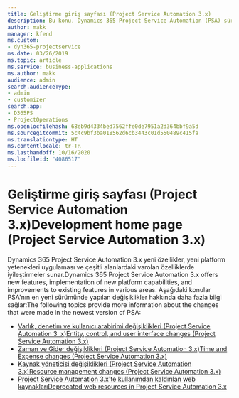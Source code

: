 ```yaml
---
title: Geliştirme giriş sayfası (Project Service Automation 3.x)
description: Bu konu, Dynamics 365 Project Service Automation (PSA) sürüm 3.x için geliştirme bilgileri sağlayan konulara bağlantılar sağlar.
author: makk
manager: kfend
ms.custom:
- dyn365-projectservice
ms.date: 03/26/2019
ms.topic: article
ms.service: business-applications
ms.author: makk
audience: admin
search.audienceType:
- admin
- customizer
search.app:
- D365PS
- ProjectOperations
ms.openlocfilehash: 68eb9d4334bed7562ffe0de7951a2d364bbf9a5d
ms.sourcegitcommit: 5c4c9bf3ba018562d6cb3443c01d550489c415fa
ms.translationtype: HT
ms.contentlocale: tr-TR
ms.lasthandoff: 10/16/2020
ms.locfileid: "4086517"
---
```

# <a name="development-home-page-project-service-automation-3x"></a><span data-ttu-id="44177-103">Geliştirme giriş sayfası (Project Service Automation 3.x)</span><span class="sxs-lookup"><span data-stu-id="44177-103">Development home page (Project Service Automation 3.x)</span></span>

<span data-ttu-id="44177-104">Dynamics 365 Project Service Automation 3.x yeni özellikler, yeni platform yetenekleri uygulaması ve çeşitli alanlardaki varolan özelliklerde iyileştirmeler sunar.</span><span class="sxs-lookup"><span data-stu-id="44177-104">Dynamics 365 Project Service Automation 3.x offers new features, implementation of new platform capabilities, and improvements to existing features in various areas.</span></span> <span data-ttu-id="44177-105">Aşağıdaki konular PSA'nın en yeni sürümünde yapılan değişiklikler hakkında daha fazla bilgi sağlar:</span><span class="sxs-lookup"><span data-stu-id="44177-105">The following topics provide more information about the changes that were made in the newest version of PSA:</span></span>

- [<span data-ttu-id="44177-106">Varlık, denetim ve kullanıcı arabirimi değişiklikleri (Project Service Automation 3. x)</span><span class="sxs-lookup"><span data-stu-id="44177-106">Entity, control, and user interface changes (Project Service Automation 3.x)</span></span>](../developer-guides/entity-changes-v3.x.md)
- [<span data-ttu-id="44177-107">Zaman ve Gider değişiklikleri (Project Service Automation 3.x)</span><span class="sxs-lookup"><span data-stu-id="44177-107">Time and Expense changes (Project Service Automation 3.x)</span></span>](../developer-guides/time-expense-changes-v3.x.md)
- [<span data-ttu-id="44177-108">Kaynak yöneticisi değişiklikleri (Project Service Automation 3.x)</span><span class="sxs-lookup"><span data-stu-id="44177-108">Resource management changes (Project Service Automation 3.x)</span></span>](../developer-guides/resource-management-changes-v3.x.md)
- [<span data-ttu-id="44177-109">Project Service Automation 3.x'te kullanımdan kaldırılan web kaynakları</span><span class="sxs-lookup"><span data-stu-id="44177-109">Deprecated web resources in Project Service Automation 3.x</span></span>](../developer-guides/web-resources-deprecated-v3.x.md)
